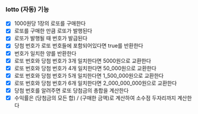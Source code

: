 ### lotto (자동) 기능
- [x] 1000원당 1장의 로또를 구매한다
- [x] 로또를 구매한 만큼 로또가 발행된다
- [x] 로또가 발행될 때 번호가 발급된다
- [x] 당첨 번호가 로또 번호들에 포함되어있다면 true를 반환한다
- [x] 번호가 일치한 양를 반환한다
- [x] 로또 번호와 당첨 번호가 3개 일치한다면 5000원으로 교환한다
- [x] 로또 번호와 당첨 번호가 4개 일치한다면 50_000원으로 교환한다
- [x] 로또 번호와 당첨 번호가 5개 일치한다면 1_500_000원으로 교환한다
- [x] 로또 번호와 당첨 번호가 6개 일치한다면 2_000_000_000원으로 교환한다
- [x] 당첨 번호를 알려주면 로또 당첨금의 총합을 계산한다
- [x] 수익률은 (당첨금의 모든 합) / (구매한 금액)로 계산하여 소수점 두자리까지 계산한다